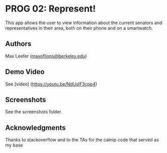 # PROG 02: Represent!

This app allows the user to view information about the current senators and representatives in their area, both on their phone and on a smartwatch.

## Authors

Max Leefer ([maxoflions@berkeley.edu](mailto:maxoflions@berkeley.edu))

## Demo Video

See [video] (https://youtu.be/NdUsIF3cpp4)

## Screenshots

See the screenshots folder.

## Acknowledgments

Thanks to stackoverflow and to the TAs for the catnip code that served as my base
